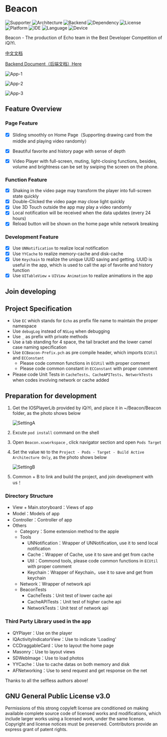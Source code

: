 # Beacon
![Supporter](http://on9ydhp18.bkt.clouddn.com/pics/20170618205508_dQZ1ek_Supporter.jpeg) ![Architecture](http://on9ydhp18.bkt.clouddn.com/pics/20170618205432_W94axV_Architecture.jpeg) ![Backend](http://on9ydhp18.bkt.clouddn.com/pics/20170618205432_TGf2e2_Backend.jpeg) ![Dependency](http://on9ydhp18.bkt.clouddn.com/pics/20170618205432_xF0g8n_Dependency.jpeg) ![License](http://on9ydhp18.bkt.clouddn.com/pics/20170618205432_zFUvyr_License.jpeg) ![Platform](http://on9ydhp18.bkt.clouddn.com/pics/20170618205432_TCtNzu_Platform.jpeg) ![IDE](http://on9ydhp18.bkt.clouddn.com/pics/20170618205432_VQWET8_IDE.jpeg) ![Language](http://on9ydhp18.bkt.clouddn.com/pics/20170618205432_UXtbau_Language.jpeg) ![Device](http://on9ydhp18.bkt.clouddn.com/pics/20170618205432_OFpf5X_Device.jpeg)

Beacon - The production of Echo team in the Best Developer Competition of iQiYi.

[中文文档](https://github.com/SeaHub/Beacon/blob/master/README-zh.md)

[Backend Document（后端文档）Here](https://github.com/Desgard/Beacon-Flask)

![App-1](http://on9ydhp18.bkt.clouddn.com/pics/20170618194831_9KMtre_App-1.jpeg)

![App-2](http://on9ydhp18.bkt.clouddn.com/pics/20170618194831_B39Rn6_App-2.jpeg)

![App-3](http://on9ydhp18.bkt.clouddn.com/pics/20170618194831_ahGZds_App-3.jpeg)

## Feature Overview

### Page Feature
- [x] Sliding smoothly on Home Page（Supporting drawing card from the middle and playing video randomly）
- [x] Beautiful favorite and history page with sense of depth
- [x] Video Player with full-screen, muting, light-closing functions, besides, volume and brightness can be set by swiping the screen on the phone.


### Function Feature

- [x] Shaking in the video page may transform the player into full-screen state quickly
- [x] Double-Clicked the video page may close light quickly
- [x] Use 3D Touch outside the app may play a video randomly
- [x] Local notification will be received when the data updates (every 24 hours)
- [x] Reload button will be shown on the home page while network breaking

### Development Feature

- [x] Use `UNNotification` to realize local notification
- [x] Use `YYCache` to realize memory-cache and disk-cache
- [x] Use `Keychain` to realize the unique UUID saving and getting. UUID is useful in the app, which is used to call the api of favorite and history function
- [x] Use `UITableView` + `UIView Animation` to realize animations in the app

## Join developing

## Project Specification

* Use `EC` which stands for `Echo` as prefix file name to maintain the proper namespace
* Use `debugLog` instead of `NSLog` when debugging
* Use `_` as prefix with private methods
* Use a tab standing for 4 space, the tail bracket and the lower camel case naming specification
* Use `ECBeacon-Prefix.pch` as pre compile header, which imports `ECUtil` and `ECConstant`
  * Please code common functions in `ECUtil` with proper comment
  * Please code common constant in `ECConstant` with proper comment
* Please code Unit Tests in `CacheTests`、`CacheAPITests`、`NetworkTests`  when codes involving network or cache added


## Preparation for development

1. Get the IOSPlayerLib provided by iQiYi, and place it in ~/Beacon/Beacon folder, as the photo shows below

   ![SettingA](http://on9ydhp18.bkt.clouddn.com/pics/20170618204439_BndnaO_Project-Setting-A.jpeg)

2. Excute `pod install` command on the shell

3. Open `Beacon.xcworkspace` , click navigator section and open `Pods Target`

4. Set the value `NO` to the `Project - Pods - Target - Build Active Architecture Only`, as the photo shows below

   ![SettingB](http://on9ydhp18.bkt.clouddn.com/pics/20170618204439_xUKMft_Project-Setting-B.jpeg)

5. Common + B to link and build the project, and join development with us！


### Directory Structure

- View + Main.storyboard：Views of app
- Model：Models of app
- Controller：Controller of app
- Others
  - Category：Some extension method to the apple
  - Tools
    - UNNotification：Wrapper of UNNotification, use it to send local notification
    - Cache：Wrapper of Cache, use it to save and get from cache
    - Util：Commond tools, please code common functions in `ECUtil` with proper comment
    - Keychain：Wrapper of Keychain，use it to save and get from keychain
  - Network：Wrapper of network api
  - BeaconTests
    - CacheTests：Unit test of lower cache api
    - CacheAPITests：Unit test of higher cache api
    - NetworkTests：Unit test of network api

### Third Party Library used in the app

* QYPlayer：Use on the player
* IQActivityIndicatorView：Use to indicate 'Loading'
* CCDraggableCard：Use to layout the home page
* Masonry：Use to layout views
* SDWebImage：Use to load photos
* YYCache：Use to cache datas on both memory and disk
* AFNetworking：Use to send request and get response on the net

Thanks to all the selfless authors above!

## GNU General Public License v3.0

Permissions of this strong copyleft license are conditioned on making available complete source code of licensed works and modifications, which include larger works using a licensed work, under the same license. Copyright and license notices must be preserved. Contributors provide an express grant of patent rights.

